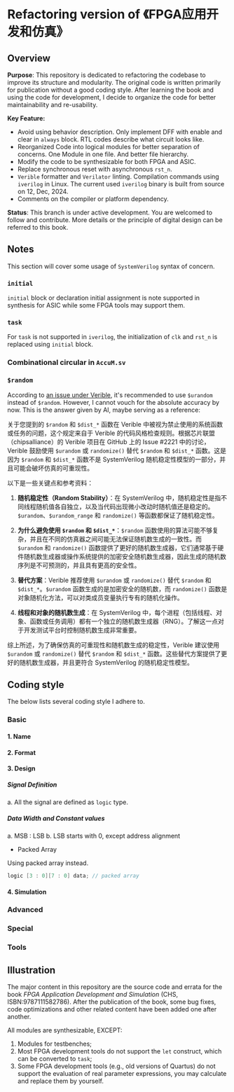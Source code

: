 # Refactoring version of 《FPGA应用开发和仿真》

## Overview

**Purpose**:
This repository is dedicated to refactoring the codebase to improve its structure and modularity.
The original code is written primarily for publication without a good coding style.
After learning the book and using the code for development, I decide to organize the code for better maintainability and re-usability.

**Key Feature:**
- Avoid using behavior description. Only implement DFF with enable and clear in `always` block. RTL codes describe what circuit looks like.
- Reorganized Code into logical modules for better separation of concerns. One Module in one file. And better file hierarchy.
- Modify the code to be synthesizable for both FPGA and ASIC.
- Replace synchronous reset with asynchronous `rst_n`.
- `Verible` formatter and `Verilator` linting. Compilation commands using `iverilog` in Linux. The  current used `iverilog` binary is built from source on 12, Dec, 2024.
- Comments on the compiler or platform dependency.

**Status**:
This branch is under active development. You are welcomed to follow and contribute.
More details or the principle of digital design can be referred to this book.

## Notes

This section will cover some usage of `SystemVerilog` syntax of concern.

### `initial`

`initial` block or declaration initial assignment is note supported in synthesis for ASIC while some FPGA tools may support them.


### `task`

For `task` is not supported in `iverilog`, the initialization of `clk` and `rst_n` is replaced using `initial` block.

### Combinational circular in `AccuM.sv`

### `$random`

According to <a href="https://github.com/chipsalliance/verible/issues/2221">an issue under Verible</a>, it's recommended to use `$urandom` instead of `$random`.
However, I cannot vouch for the absolute accuracy by now.
This is the answer given by AI, maybe serving as a reference:

关于您提到的 `$random` 和 `$dist_*` 函数在 Verible 中被视为禁止使用的系统函数或任务的问题，这个规定来自于 Verible 的代码风格检查规则。根据芯片联盟（chipsalliance）的 Verible 项目在 GitHub 上的 Issue #2221 中的讨论，Verible 鼓励使用 `$urandom` 或 `randomize()` 替代 `$random` 和 `$dist_*` 函数。这是因为 `$random` 和 `$dist_*` 函数不是 SystemVerilog 随机稳定性模型的一部分，并且可能会破坏仿真的可重现性。

以下是一些关键点和参考资料：

1. **随机稳定性（Random Stability）**：在 SystemVerilog 中，随机稳定性是指不同线程随机值各自独立，以及当代码出现微小改动时随机值还是稳定的。`$urandom`、`$urandom_range` 和 `randomize()` 等函数都保证了随机稳定性。

2. **为什么避免使用 `$random` 和 `$dist_*`**：`$random` 函数使用的算法可能不够复杂，并且在不同的仿真器之间可能无法保证随机数生成的一致性。而 `$urandom` 和 `randomize()` 函数提供了更好的随机数生成器，它们通常基于硬件随机数生成器或操作系统提供的加密安全随机数生成器，因此生成的随机数序列是不可预测的，并且具有更高的安全性。

3. **替代方案**：Verible 推荐使用 `$urandom` 或 `randomize()` 替代 `$random` 和 `$dist_*`。`$urandom` 函数生成的是加密安全的随机数，而 `randomize()` 函数是对象随机化方法，可以对类成员变量执行专有的随机化操作。

4. **线程和对象的随机数生成**：在 SystemVerilog 中，每个进程（包括线程、对象、函数或任务调用）都有一个独立的随机数生成器（RNG）。了解这一点对于开发测试平台时控制随机数生成非常重要。

综上所述，为了确保仿真的可重现性和随机数生成的稳定性，Verible 建议使用 `$urandom` 或 `randomize()` 替代 `$random` 和 `$dist_*` 函数。这些替代方案提供了更好的随机数生成器，并且更符合 SystemVerilog 的随机稳定性模型。


## Coding style

The below lists several coding style I adhere to.

### Basic

#### 1. Name

#### 2. Format

#### 3. Design

##### Signal Definition


a. All the signal are defined as `logic` type.


##### Data Width and Constant values

a. MSB : LSB
b. LSB starts with 0, except address alignment


- Packed Array

Using packed array instead.

```verilog
logic [3 : 0][7 : 0] data; // packed array
```
#### 4. Simulation

### Advanced

### Special

### Tools

## Illustration

The major content in this repository are the source code and errata for the book *FPGA Application Development and Simulation* (CHS, ISBN:9787111582786). After the publication of the book, some bug fixes, code optimizations and other related content have been added one after another.

All modules are synthesizable, EXCEPT:

1. Modules for testbenches;
2. Most FPGA development tools do not support the `let` construct, which can be converted to `task`;
3. Some FPGA development tools (e.g., old versions of Quartus) do not support the evaluation of real parameter expressions, you may calculate and replace them by yourself.

